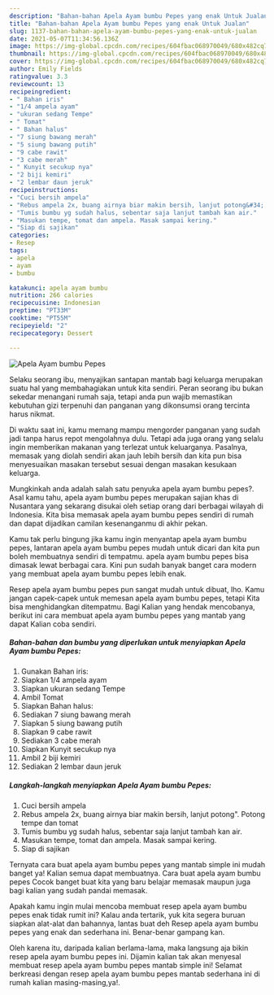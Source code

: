 ```yaml
---
description: "Bahan-bahan Apela Ayam bumbu Pepes yang enak Untuk Jualan"
title: "Bahan-bahan Apela Ayam bumbu Pepes yang enak Untuk Jualan"
slug: 1137-bahan-bahan-apela-ayam-bumbu-pepes-yang-enak-untuk-jualan
date: 2021-05-07T11:34:56.136Z
image: https://img-global.cpcdn.com/recipes/604fbac068970049/680x482cq70/apela-ayam-bumbu-pepes-foto-resep-utama.jpg
thumbnail: https://img-global.cpcdn.com/recipes/604fbac068970049/680x482cq70/apela-ayam-bumbu-pepes-foto-resep-utama.jpg
cover: https://img-global.cpcdn.com/recipes/604fbac068970049/680x482cq70/apela-ayam-bumbu-pepes-foto-resep-utama.jpg
author: Emily Fields
ratingvalue: 3.3
reviewcount: 13
recipeingredient:
- " Bahan iris"
- "1/4 ampela ayam"
- "ukuran sedang Tempe"
- " Tomat"
- " Bahan halus"
- "7 siung bawang merah"
- "5 siung bawang putih"
- "9 cabe rawit"
- "3 cabe merah"
- " Kunyit secukup nya"
- "2 biji kemiri"
- "2 lembar daun jeruk"
recipeinstructions:
- "Cuci bersih ampela"
- "Rebus ampela 2x, buang airnya biar makin bersih, lanjut potong&#34;. Potong tempe dan tomat"
- "Tumis bumbu yg sudah halus, sebentar saja lanjut tambah kan air."
- "Masukan tempe, tomat dan ampela. Masak sampai kering."
- "Siap di sajikan"
categories:
- Resep
tags:
- apela
- ayam
- bumbu

katakunci: apela ayam bumbu 
nutrition: 266 calories
recipecuisine: Indonesian
preptime: "PT33M"
cooktime: "PT55M"
recipeyield: "2"
recipecategory: Dessert

---
```



![Apela Ayam bumbu Pepes](https://img-global.cpcdn.com/recipes/604fbac068970049/680x482cq70/apela-ayam-bumbu-pepes-foto-resep-utama.jpg)

Selaku seorang ibu, menyajikan santapan mantab bagi keluarga merupakan suatu hal yang membahagiakan untuk kita sendiri. Peran seorang ibu bukan sekedar menangani rumah saja, tetapi anda pun wajib memastikan kebutuhan gizi terpenuhi dan panganan yang dikonsumsi orang tercinta harus nikmat.

Di waktu  saat ini, kamu memang mampu mengorder panganan yang sudah jadi tanpa harus repot mengolahnya dulu. Tetapi ada juga orang yang selalu ingin memberikan makanan yang terlezat untuk keluarganya. Pasalnya, memasak yang diolah sendiri akan jauh lebih bersih dan kita pun bisa menyesuaikan masakan tersebut sesuai dengan masakan kesukaan keluarga. 



Mungkinkah anda adalah salah satu penyuka apela ayam bumbu pepes?. Asal kamu tahu, apela ayam bumbu pepes merupakan sajian khas di Nusantara yang sekarang disukai oleh setiap orang dari berbagai wilayah di Indonesia. Kita bisa memasak apela ayam bumbu pepes sendiri di rumah dan dapat dijadikan camilan kesenanganmu di akhir pekan.

Kamu tak perlu bingung jika kamu ingin menyantap apela ayam bumbu pepes, lantaran apela ayam bumbu pepes mudah untuk dicari dan kita pun boleh membuatnya sendiri di tempatmu. apela ayam bumbu pepes bisa dimasak lewat berbagai cara. Kini pun sudah banyak banget cara modern yang membuat apela ayam bumbu pepes lebih enak.

Resep apela ayam bumbu pepes pun sangat mudah untuk dibuat, lho. Kamu jangan capek-capek untuk memesan apela ayam bumbu pepes, tetapi Kita bisa menghidangkan ditempatmu. Bagi Kalian yang hendak mencobanya, berikut ini cara membuat apela ayam bumbu pepes yang mantab yang dapat Kalian coba sendiri.

<!--inarticleads1-->

##### Bahan-bahan dan bumbu yang diperlukan untuk menyiapkan Apela Ayam bumbu Pepes:

1. Gunakan  Bahan iris:
1. Siapkan 1/4 ampela ayam
1. Siapkan ukuran sedang Tempe
1. Ambil  Tomat
1. Siapkan  Bahan halus:
1. Sediakan 7 siung bawang merah
1. Siapkan 5 siung bawang putih
1. Siapkan 9 cabe rawit
1. Sediakan 3 cabe merah
1. Siapkan  Kunyit secukup nya
1. Ambil 2 biji kemiri
1. Sediakan 2 lembar daun jeruk




<!--inarticleads2-->

##### Langkah-langkah menyiapkan Apela Ayam bumbu Pepes:

1. Cuci bersih ampela
1. Rebus ampela 2x, buang airnya biar makin bersih, lanjut potong&#34;. Potong tempe dan tomat
1. Tumis bumbu yg sudah halus, sebentar saja lanjut tambah kan air.
1. Masukan tempe, tomat dan ampela. Masak sampai kering.
1. Siap di sajikan




Ternyata cara buat apela ayam bumbu pepes yang mantab simple ini mudah banget ya! Kalian semua dapat membuatnya. Cara buat apela ayam bumbu pepes Cocok banget buat kita yang baru belajar memasak maupun juga bagi kalian yang sudah pandai memasak.

Apakah kamu ingin mulai mencoba membuat resep apela ayam bumbu pepes enak tidak rumit ini? Kalau anda tertarik, yuk kita segera buruan siapkan alat-alat dan bahannya, lantas buat deh Resep apela ayam bumbu pepes yang enak dan sederhana ini. Benar-benar gampang kan. 

Oleh karena itu, daripada kalian berlama-lama, maka langsung aja bikin resep apela ayam bumbu pepes ini. Dijamin kalian tak akan menyesal membuat resep apela ayam bumbu pepes mantab simple ini! Selamat berkreasi dengan resep apela ayam bumbu pepes mantab sederhana ini di rumah kalian masing-masing,ya!.

